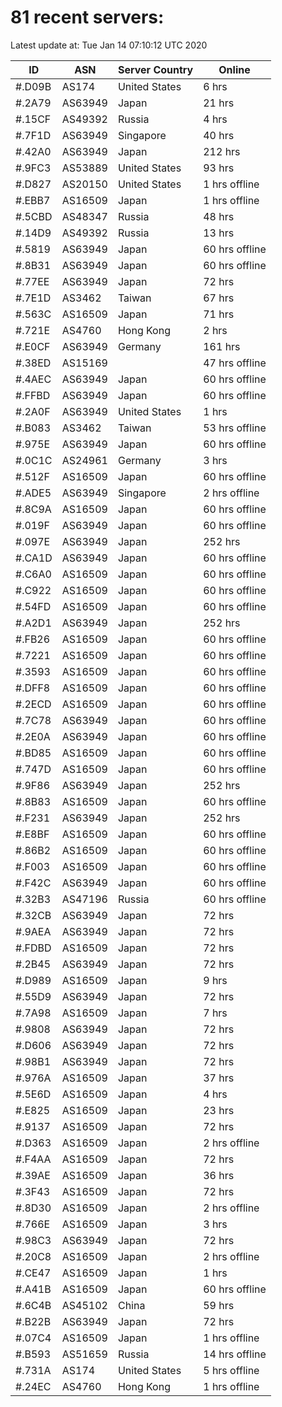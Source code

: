 # 81 recent servers:

Latest update at: Tue Jan 14 07:10:12 UTC 2020

| ID | ASN | Server Country | Online |
| -- | --- | -------------- | ------ |
| #.D09B | AS174 | United States | 6 hrs |
| #.2A79 | AS63949 | Japan | 21 hrs |
| #.15CF | AS49392 | Russia | 4 hrs |
| #.7F1D | AS63949 | Singapore | 40 hrs |
| #.42A0 | AS63949 | Japan | 212 hrs |
| #.9FC3 | AS53889 | United States | 93 hrs |
| #.D827 | AS20150 | United States | 1 hrs offline |
| #.EBB7 | AS16509 | Japan | 1 hrs offline |
| #.5CBD | AS48347 | Russia | 48 hrs |
| #.14D9 | AS49392 | Russia | 13 hrs |
| #.5819 | AS63949 | Japan | 60 hrs offline |
| #.8B31 | AS63949 | Japan | 60 hrs offline |
| #.77EE | AS63949 | Japan | 72 hrs |
| #.7E1D | AS3462 | Taiwan | 67 hrs |
| #.563C | AS16509 | Japan | 71 hrs |
| #.721E | AS4760 | Hong Kong | 2 hrs |
| #.E0CF | AS63949 | Germany | 161 hrs |
| #.38ED | AS15169 |  | 47 hrs offline |
| #.4AEC | AS63949 | Japan | 60 hrs offline |
| #.FFBD | AS63949 | Japan | 60 hrs offline |
| #.2A0F | AS63949 | United States | 1 hrs |
| #.B083 | AS3462 | Taiwan | 53 hrs offline |
| #.975E | AS63949 | Japan | 60 hrs offline |
| #.0C1C | AS24961 | Germany | 3 hrs |
| #.512F | AS16509 | Japan | 60 hrs offline |
| #.ADE5 | AS63949 | Singapore | 2 hrs offline |
| #.8C9A | AS16509 | Japan | 60 hrs offline |
| #.019F | AS63949 | Japan | 60 hrs offline |
| #.097E | AS63949 | Japan | 252 hrs |
| #.CA1D | AS63949 | Japan | 60 hrs offline |
| #.C6A0 | AS16509 | Japan | 60 hrs offline |
| #.C922 | AS16509 | Japan | 60 hrs offline |
| #.54FD | AS16509 | Japan | 60 hrs offline |
| #.A2D1 | AS63949 | Japan | 252 hrs |
| #.FB26 | AS16509 | Japan | 60 hrs offline |
| #.7221 | AS16509 | Japan | 60 hrs offline |
| #.3593 | AS16509 | Japan | 60 hrs offline |
| #.DFF8 | AS16509 | Japan | 60 hrs offline |
| #.2ECD | AS16509 | Japan | 60 hrs offline |
| #.7C78 | AS63949 | Japan | 60 hrs offline |
| #.2E0A | AS63949 | Japan | 60 hrs offline |
| #.BD85 | AS16509 | Japan | 60 hrs offline |
| #.747D | AS16509 | Japan | 60 hrs offline |
| #.9F86 | AS63949 | Japan | 252 hrs |
| #.8B83 | AS16509 | Japan | 60 hrs offline |
| #.F231 | AS63949 | Japan | 252 hrs |
| #.E8BF | AS16509 | Japan | 60 hrs offline |
| #.86B2 | AS16509 | Japan | 60 hrs offline |
| #.F003 | AS16509 | Japan | 60 hrs offline |
| #.F42C | AS63949 | Japan | 60 hrs offline |
| #.32B3 | AS47196 | Russia | 60 hrs offline |
| #.32CB | AS63949 | Japan | 72 hrs |
| #.9AEA | AS63949 | Japan | 72 hrs |
| #.FDBD | AS16509 | Japan | 72 hrs |
| #.2B45 | AS63949 | Japan | 72 hrs |
| #.D989 | AS16509 | Japan | 9 hrs |
| #.55D9 | AS63949 | Japan | 72 hrs |
| #.7A98 | AS16509 | Japan | 7 hrs |
| #.9808 | AS63949 | Japan | 72 hrs |
| #.D606 | AS63949 | Japan | 72 hrs |
| #.98B1 | AS63949 | Japan | 72 hrs |
| #.976A | AS16509 | Japan | 37 hrs |
| #.5E6D | AS16509 | Japan | 4 hrs |
| #.E825 | AS16509 | Japan | 23 hrs |
| #.9137 | AS16509 | Japan | 72 hrs |
| #.D363 | AS16509 | Japan | 2 hrs offline |
| #.F4AA | AS16509 | Japan | 72 hrs |
| #.39AE | AS16509 | Japan | 36 hrs |
| #.3F43 | AS16509 | Japan | 72 hrs |
| #.8D30 | AS16509 | Japan | 2 hrs offline |
| #.766E | AS16509 | Japan | 3 hrs |
| #.98C3 | AS63949 | Japan | 72 hrs |
| #.20C8 | AS16509 | Japan | 2 hrs offline |
| #.CE47 | AS16509 | Japan | 1 hrs |
| #.A41B | AS16509 | Japan | 60 hrs offline |
| #.6C4B | AS45102 | China | 59 hrs |
| #.B22B | AS63949 | Japan | 72 hrs |
| #.07C4 | AS16509 | Japan | 1 hrs offline |
| #.B593 | AS51659 | Russia | 14 hrs offline |
| #.731A | AS174 | United States | 5 hrs offline |
| #.24EC | AS4760 | Hong Kong | 1 hrs offline |

